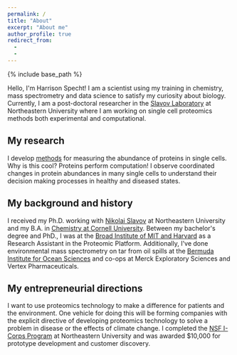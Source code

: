 ```yaml
---
permalink: /
title: "About"
excerpt: "About me"
author_profile: true
redirect_from: 
  -
  -
---
```


{% include base_path %}

Hello, I'm Harrison Specht! I am a scientist using my training in chemistry, mass spectrometry and data science to satisfy my curiosity about biology. Currently, I am  a post-doctoral researcher in the [Slavov Laboratory](https://slavovlab.net) at Northeastern University where I am working on single cell proteomics methods both experimental and computational.  

## My research
I develop [methods](https://scope2.slavovlab.net) for measuring the abundance of proteins in single cells. Why is this cool? Proteins perform computation! I observe coordinated changes in protein abundances in many single cells to understand their decision making processes in healthy and diseased states. 

## My background and history
I received my Ph.D. working with [Nikolai Slavov](https://www.slavovlab.net) at Northeastern University and my B.A. in [Chemistry at Cornell University](https://www.cornell.edu). Between my bachelor's degree and PhD., I was at the [Broad Institute of MIT and Harvard](https://www.broadinstitute.org/) as a Research Assistant in the Proteomic Platform. Additionally, I've done environmental mass spectrometry on tar from oil spills at the [Bermuda Institute for Ocean Sciences](https://www.bios.edu) and co-ops at Merck Exploratory Sciences and Vertex Pharmaceuticals. 

## My entrepreneurial directions
I want to use proteomics technology to make a difference for patients and the environment. One vehicle for doing this will be forming companies with the explicit directive of developing proteomics technology to solve a problem in disease or the effects of climate change. I completed the [NSF I-Corps Program](https://www.nsf.gov/news/special_reports/i-corps/) at Northeastern University and was awarded $10,000 for prototype development and customer discovery. 